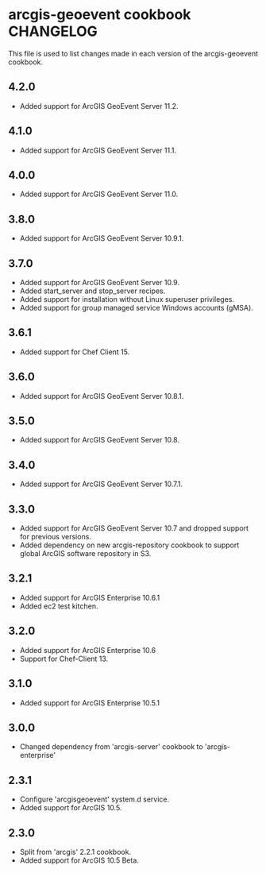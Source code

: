 arcgis-geoevent cookbook CHANGELOG
================

This file is used to list changes made in each version of the arcgis-geoevent cookbook.

4.2.0
-----
- Added support for ArcGIS GeoEvent Server 11.2.

4.1.0
-----
- Added support for ArcGIS GeoEvent Server 11.1.

4.0.0
-----
- Added support for ArcGIS GeoEvent Server 11.0.

3.8.0
-----
- Added support for ArcGIS GeoEvent Server 10.9.1.

3.7.0
-----
- Added support for ArcGIS GeoEvent Server 10.9.
- Added start_server and stop_server recipes.
- Added support for installation without Linux superuser privileges.
- Added support for group managed service Windows accounts (gMSA).

3.6.1
-----
- Added support for Chef Client 15.

3.6.0
-----
- Added support for ArcGIS GeoEvent Server 10.8.1.

3.5.0
-----
- Added support for ArcGIS GeoEvent Server 10.8.

3.4.0
-----
- Added support for ArcGIS GeoEvent Server 10.7.1.

3.3.0
-----
- Added support for ArcGIS GeoEvent Server 10.7 and dropped support for previous versions.
- Added dependency on new arcgis-repository cookbook to support global ArcGIS software repository in S3.

3.2.1
-----
- Added support for ArcGIS Enterprise 10.6.1
- Added ec2 test kitchen.

3.2.0
-----
- Added support for ArcGIS Enterprise 10.6
- Support for Chef-Client 13.

3.1.0
-----
- Added support for ArcGIS Enterprise 10.5.1

3.0.0
-----
- Changed dependency from 'arcgis-server' cookbook to 'arcgis-enterprise'

2.3.1
-----
- Configure 'arcgisgeoevent' system.d service.
- Added support for ArcGIS 10.5.

2.3.0
-----
- Split from 'arcgis' 2.2.1 cookbook.
- Added support for ArcGIS 10.5 Beta.
